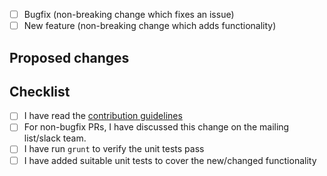 <!--
## Before you hit that Submit button....

Please read our [contribution guidelines](https://github.com/node-red/node-red/blob/master/CONTRIBUTING.md)
before submitting a pull-request.

## Types of changes

What types of changes does your code introduce?
Put an `x` in the boxes that apply
-->

- [ ] Bugfix (non-breaking change which fixes an issue)
- [ ] New feature (non-breaking change which adds functionality)

<!--
If you want to raise a pull-request with a new feature, or a refactoring
of existing code, it **may well get rejected** if it hasn't been discussed on
the [forum](https://discourse.nodered.org) or
[slack team](https://nodered.org/slack) first.

-->

## Proposed changes

<!-- Describe the nature of this change. What problem does it address? -->

## Checklist
<!-- Put an `x` in the boxes that apply -->

- [ ] I have read the [contribution guidelines](https://github.com/node-red/node-red/blob/master/CONTRIBUTING.md)
- [ ] For non-bugfix PRs, I have discussed this change on the mailing list/slack team.
- [ ] I have run `grunt` to verify the unit tests pass
- [ ] I have added suitable unit tests to cover the new/changed functionality
